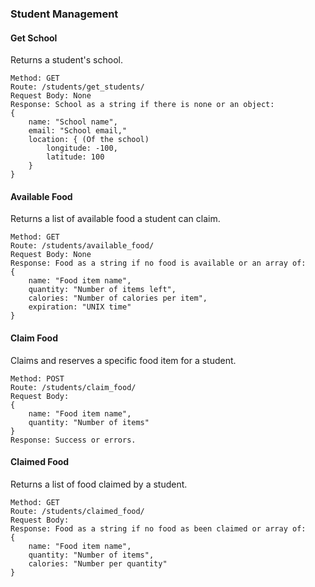 ### Student Management

#### Get School
Returns a student's school.
```
Method: GET
Route: /students/get_students/
Request Body: None
Response: School as a string if there is none or an object:
{
    name: "School name",
    email: "School email,"
    location: { (Of the school)
        longitude: -100,
        latitude: 100
    }
}
```

#### Available Food
Returns a list of available food a student can claim.
```
Method: GET
Route: /students/available_food/
Request Body: None
Response: Food as a string if no food is available or an array of:
{
    name: "Food item name",
    quantity: "Number of items left",
    calories: "Number of calories per item",
    expiration: "UNIX time"
}
```

#### Claim Food
Claims and reserves a specific food item for a student.
```
Method: POST
Route: /students/claim_food/
Request Body:
{
    name: "Food item name",
    quantity: "Number of items"
}
Response: Success or errors.
```

#### Claimed Food
Returns a list of food claimed by a student.
```
Method: GET
Route: /students/claimed_food/
Request Body:
Response: Food as a string if no food as been claimed or array of:
{
    name: "Food item name",
    quantity: "Number of items",
    calories: "Number per quantity"
}
```